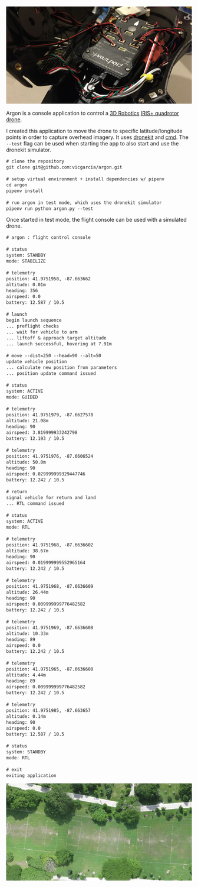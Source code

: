 ![pixhawk flight controller](https://github.com/vicgarcia/argon/raw/dev/images/pixhawk.jpg)

Argon is a console application to control a [3D Robotics](https://3dr.com/) [IRIS+ quadrotor drone](https://3dr.com/support/articles/iris/).

I created this application to move the drone to specific latitude/longitude points in order to capture overhead imagery.  It uses [dronekit](https://github.com/dronekit/dronekit-python) and [cmd](https://docs.python.org/3/library/cmd.html).  The `--test` flag can be used when starting the app to also start and use the dronekit simulator.

```
# clone the repository
git clone git@github.com:vicgarcia/argon.git

# setup virtual environment + install dependencies w/ pipenv
cd argon
pipenv install

# run argon in test mode, which uses the dronekit simulator
pipenv run python argon.py --test
```

Once started in test mode, the flight console can be used with a simulated drone.

```
# argon : flight control console

# status
system: STANDBY
mode: STABILIZE

# telemetry
position: 41.9751958, -87.663662
altitude: 0.01m
heading: 356
airspeed: 0.0
battery: 12.587 / 10.5

# launch
begin launch sequence
... preflight checks
... wait for vehicle to arm
... liftoff & approach target altitude
... launch successful, hovering at 7.91m

# move --dist=250 --head=90 --alt=50
update vehicle position
... calculate new position from parameters
... position update command issued

# status
system: ACTIVE
mode: GUIDED

# telemetry
position: 41.9751979, -87.6627578
altitude: 21.08m
heading: 90
airspeed: 3.819999933242798
battery: 12.193 / 10.5

# telemetry
position: 41.9751976, -87.6606524
altitude: 50.0m
heading: 90
airspeed: 0.029999999329447746
battery: 12.242 / 10.5

# return
signal vehicle for return and land
... RTL command issued

# status
system: ACTIVE
mode: RTL

# telemetry
position: 41.9751968, -87.6636602
altitude: 38.67m
heading: 90
airspeed: 0.019999999552965164
battery: 12.242 / 10.5

# telemetry
position: 41.9751968, -87.6636609
altitude: 26.44m
heading: 90
airspeed: 0.009999999776482582
battery: 12.242 / 10.5

# telemetry
position: 41.9751969, -87.6636608
altitude: 10.33m
heading: 89
airspeed: 0.0
battery: 12.242 / 10.5

# telemetry
position: 41.9751965, -87.6636608
altitude: 4.44m
heading: 89
airspeed: 0.009999999776482582
battery: 12.242 / 10.5

# telemetry
position: 41.9751985, -87.663657
altitude: 0.14m
heading: 90
airspeed: 0.0
battery: 12.587 / 10.5

# status
system: STANDBY
mode: RTL

# exit
exiting application
```

![drone photography](https://github.com/vicgarcia/argon/raw/dev/images/kitescape.jpg)
